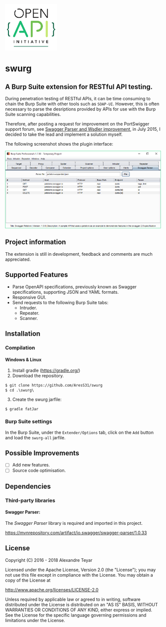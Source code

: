 ![oai](images/oai.png)
# swurg
## A Burp Suite extension for RESTful API testing.
During penetration testing of RESTful APIs, it can be time consuming to chain the Burp Suite with other tools such as `SOAP-UI`. However, this is often necessary to parse the desriptions provided by APIs for use with the Burp Suite scanning capabilities. 

Therefore, after posting a request for improvement on the PortSwigger support forum, see [Swagger Parser and Wsdler improvement](https://support.portswigger.net/customer/portal/questions/16358278-swagger-parser-and-wsdler-improvement "Swagger Parser and Wsdler improvement"), in July 2015, I decided to take the lead and implement a solution myself.

The following screenshot shows the plugin interface:

![compilation](images/swurg.png)

## Project information
The extension is still in development, feedback and comments are much appreciated.

## Supported Features
* Parse OpenAPI specifications, previously known as Swagger specifications, supporting JSON and YAML formats.
* Responsive GUI.
* Send requests to the following Burp Suite tabs:
    * Intruder.
    * Repeater.
    * Scanner.

## Installation
### Compilation 
#### Windows & Linux
1. Install gradle (<https://gradle.org/>)
2. Download the repository.
```
$ git clone https://github.com/AresS31/swurg
$ cd .\swurg\
```
3. Create the swurg jarfile:
```
$ gradle fatJar
```

### Burp Suite settings
In the Burp Suite, under the `Extender/Options` tab, click on the `Add` button and load the `swurg-all` jarfile. 

## Possible Improvements
- [ ] Add new features.
- [ ] Source code optimisation.

## Dependencies
### Third-party libraries
#### Swagger Parser:
The *Swagger Parser* library is required and imported in this project. 

<https://mvnrepository.com/artifact/io.swagger/swagger-parser/1.0.33>

## License
Copyright (C) 2016 - 2018 Alexandre Teyar

Licensed under the Apache License, Version 2.0 (the "License");
you may not use this file except in compliance with the License.
You may obtain a copy of the License at

<http://www.apache.org/licenses/LICENSE-2.0>

Unless required by applicable law or agreed to in writing, software
distributed under the License is distributed on an "AS IS" BASIS,
WITHOUT WARRANTIES OR CONDITIONS OF ANY KIND, either express or implied.
See the License for the specific language governing permissions and
limitations under the License.
